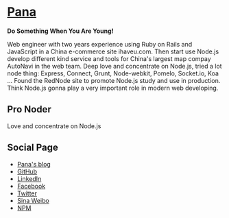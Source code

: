 [Pana](http://thepana.com)
=======

**Do Something When You Are Young!**

Web engineer with two years experience using Ruby on Rails and JavaScript in a China e-commerce site ihaveu.com. Then start use Node.js develop different kind service and tools for China's largest map compay AutoNavi in the web team. Deep love and concentrate on Node.js, tried a lot node thing: Express, Connect, Grunt, Node-webkit, Pomelo, Socket.io, Koa ... Found the RedNode site to promote Node.js study and use in production. Think Node.js gonna play a very important role in modern web developing.



## Pro Noder
Love and concentrate on Node.js

## Social Page

* [Pana's blog](http://n.thepana.com/)
* [GitHub](https://github.com/Pana)
* [LinkedIn](http://www.linkedin.com/in/panawang)
* [Facebook](https://www.facebook.com/pana.wang)
* [Twitter](https://twitter.com/coderpana)
* [Sina Weibo](http://weibo.com/becomepan)
* [NPM](https://www.npmjs.org/~pana)